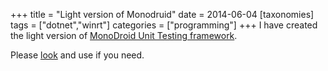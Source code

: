 +++
title = "Light version of Monodruid"
date = 2014-06-04
[taxonomies]
tags = ["dotnet","winrt"]
categories = ["programming"]
+++
I have created the light version of [MonoDroid Unit Testing framework](https://bitbucket.org/mayastudios/monodroid-unittest/wiki/Home).

Please [look](https://bitbucket.org/upyl/mono-unitetsting-light) and use if you need.
